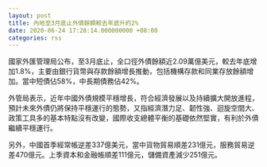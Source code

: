 ```yaml
---
layout: post
title: 內地至3月底止外債餘額較去年底升約2%
date: 2020-06-24 17:28:14.000000000 +08:00
categories: rss
---
```


國家外匯管理局公布，至3月底止，全口徑外債餘額近2.09萬億美元，較去年底增加1.8%，主要由銀行貨幣與存款餘額增長推動，包括機構存款和同業存放餘額增加。當中短債佔58%，中長期債務佔42%。

外管局表示，近年中國外債規模平穩增長，符合經濟發展以及持續擴大開放進程，預計未來外債仍將保持平穩運行的態勢，又指經濟潛力足、韌性強、迴旋空間大、政策工具多的基本特點沒有改變，國際收支總體平衡的基礎依然堅實，有利於外債繼續平穩運行。

另外，中國首季經常帳逆差337億美元，當中貨物貿易順差231億元，服務貿易逆差470億元。上季資本和金融帳順差111億元，儲備資產減少251億元。
